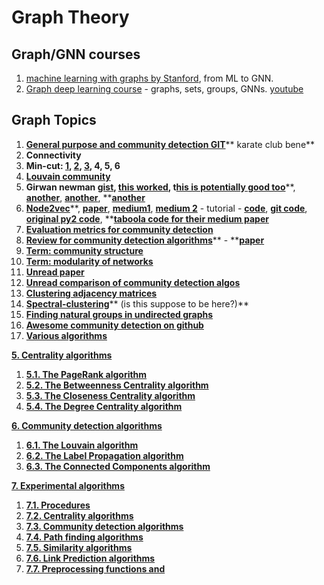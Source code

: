 # Graph Theory

## Graph/GNN courses

1. [machine learning with graphs by Stanford](http://web.stanford.edu/class/cs224w/?fbclid=IwAR0nQR4lhyKCoTchsGQrcZ5E8EPBt2Bi4d8K8MYX-UN0ygQSxQ5bMoohhis), from ML to GNN.
2. [Graph deep learning course](https://geometricdeeplearning.com/lectures/) - graphs, sets,  groups,  GNNs. [youtube](https://www.youtube.com/watch?app=desktop\&v=w6Pw4MOzMuo)

## Graph Topics

1. [**General purpose and community detection GIT**](https://github.com/benedekrozemberczki/karateclub)** karate club bene**
2. **Connectivity**
3. **Min-cut: **[**1**](https://github.com/gsw73/min-cut/blob/master/karger_min_cut.py)**, **[**2**](https://github.com/ChuntaoLu/Algorithms-Design-and-Analysis/blob/master/week3%20Karger%20min%20cut/min_cut.py)**, **[**3**](https://github.com/WithaK16/kargerMinCut/blob/master/kargerMinCut.py)**, 4, 5, 6**
4. [**Louvain community**](https://github.com/taynaud/python-louvain/)
5. **Girwan newman **[**gist**](https://gist.github.com/chelsea1992/6c725a24d358763097bebe8223c2014a)**, **[**this worked**](https://github.com/ZwEin27/Community-Detection)**, t**[**his is potentially good too**](https://github.com/riteshkasat/Community-Detection-Algorithm)**, **[**another**](https://github.com/ServiceCutter/girvan-newman)**, **[**another**](https://github.com/ZwEin27/Community-Detection)**, **[**another**](https://github.com/kjahan/community)
6. [**Node2vec**](https://github.com/eliorc/Medium/blob/master/Nod2Vec-FIFA17-Example.ipynb)**, **[**paper**](https://arxiv.org/pdf/1607.00653.pdf)**,  **[**medium1**](https://towardsdatascience.com/think-your-data-different-ddc435f70850)**, **[**medium 2**](https://towardsdatascience.com/node2vec-embeddings-for-graph-data-32a866340fef)** - tutorial - **[**code**](https://github.com/eliorc/node2vec)**, **[**git code**](https://github.com/eliorc/Medium/blob/master/Nod2Vec-FIFA17-Example.ipynb)**, **[**original py2 code**](https://github.com/aditya-grover/node2vec)**, **[**taboola code for their medium paper**](https://github.com/taboola/node2vec-example/blob/master/node2vec.ipynb)
7. [**Evaluation metrics for community detection**](https://stackoverflow.com/questions/28952104/evaluation-metrics-for-community-detection-algorithms)
8. [**Review for community detection algorithms**](https://arxiv.org/pdf/0906.0612.pdf)** - **[**paper**](https://arxiv.org/abs/0906.0612)
9. [**Term: community structure**](https://en.wikipedia.org/wiki/Community_structure#Algorithms_for_finding_communities)
10. [**Term: modularity of networks**](https://en.wikipedia.org/wiki/Modularity_\(networks\))
11. [**Unread paper**](http://science.sciencemag.org/content/328/5980/876)
12. [**Unread comparison of community detection algos**](https://arxiv.org/abs/1406.2205)
13. [**Clustering adjacency matrices**](https://stats.stackexchange.com/questions/125295/the-best-way-for-clustering-an-adjacency-matrix)
14. [**Spectral-clustering**](https://calculatedcontent.com/2012/10/09/spectral-clustering/)** (is this suppose to be here?)**
15. [**Finding natural groups in undirected graphs**](https://stats.stackexchange.com/questions/142297/finding-natural-groups-clusters-in-an-undirected-graph-over-several-undirect)
16. [**Awesome community detection on github**](https://github.com/benedekrozemberczki/awesome-community-detection?fbclid=IwAR3Ab2oh_skVqwUP6xOh-3G_t715eyPESzGhHQIVRogRFHK0SZ6dzoublqE)
17. [**Various algorithms**](https://neo4j.com/docs/graph-algorithms/current/algorithms/closeness-centrality/)

[**5. Centrality algorithms**](https://neo4j.com/docs/graph-algorithms/current/algorithms/centrality/)

1. [**5.1. The PageRank algorithm**](https://neo4j.com/docs/graph-algorithms/current/algorithms/page-rank/)
2. [**5.2. The Betweenness Centrality algorithm**](https://neo4j.com/docs/graph-algorithms/current/algorithms/betweenness-centrality/)
3. [**5.3. The Closeness Centrality algorithm**](https://neo4j.com/docs/graph-algorithms/current/algorithms/closeness-centrality/)
4. [**5.4. The Degree Centrality algorithm**](https://neo4j.com/docs/graph-algorithms/current/algorithms/degree-centrality/)

[**6. Community detection algorithms**](https://neo4j.com/docs/graph-algorithms/current/algorithms/community/)

1. [**6.1. The Louvain algorithm**](https://neo4j.com/docs/graph-algorithms/current/algorithms/louvain/)
2. [**6.2. The Label Propagation algorithm**](https://neo4j.com/docs/graph-algorithms/current/algorithms/label-propagation/)
3. [**6.3. The Connected Components algorithm**](https://neo4j.com/docs/graph-algorithms/current/algorithms/connected-components/)

[**7. Experimental algorithms**](https://neo4j.com/docs/graph-algorithms/current/experimental-algorithms/)

1. [**7.1. Procedures**](https://neo4j.com/docs/graph-algorithms/current/experimental-procedures/)
2. [**7.2. Centrality algorithms**](https://neo4j.com/docs/graph-algorithms/current/experimental-algorithms/centrality/)
3. [**7.3. Community detection algorithms**](https://neo4j.com/docs/graph-algorithms/current/experimental-algorithms/community/)
4. [**7.4. Path finding algorithms**](https://neo4j.com/docs/graph-algorithms/current/experimental-algorithms/pathfinding/)
5. [**7.5. Similarity algorithms**](https://neo4j.com/docs/graph-algorithms/current/experimental-algorithms/similarity/)
6. [**7.6. Link Prediction algorithms**](https://neo4j.com/docs/graph-algorithms/current/experimental-algorithms/linkprediction/)
7. [**7.7. Preprocessing functions and**](https://neo4j.com/docs/graph-algorithms/current/experimental-algorithms/preprocessing/)

